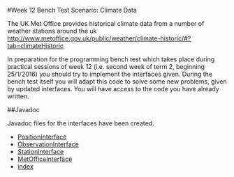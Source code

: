 #Week 12 Bench Test Scenario: Climate Data

The UK Met Office provides historical climate data from a number of weather stations around the uk <http://www.metoffice.gov.uk/public/weather/climate-historic/#?tab=climateHistoric>

In preparation for the programming bench test which takes place during practical sessions of week 12 (i.e. second week of term 2, beginning 25/1/2016) you should try to implement the interfaces given. During the bench test itself you will adapt this code to solve some new problems, given by updated interfaces. You will have access to the code you have already written.

##Javadoc

Javadoc files for the interfaces have been created.

* [PositionInterface](doc/PositionInterface.html)
* [ObservationInterface](doc/ObservationInterface.html)
* [StationInterface](doc/StationInterface.html)
* [MetOfficeInterface](doc/MetOfficeInterface.html)
* [index](doc/index.html)